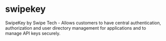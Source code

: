 # swipekey
SwipeKey by Swipe Tech - Allows customers to have central authentication, authorization and user directory management for applications and to manage API keys securely.
